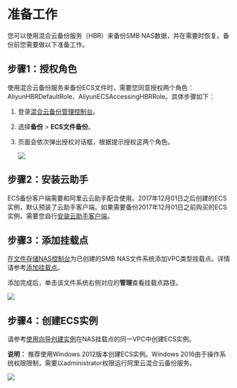# 准备工作

您可以使用混合云备份服务（HBR）来备份SMB NAS数据，并在需要时恢复。备份前您需要做以下准备工作。

## 步骤1：授权角色

使用混合云备份服务来备份ECS文件时，需要您同意授权两个角色：AliyunHBRDefaultRole、AliyunECSAccessingHBRRole。具体步骤如下：

1.  登录[混合云备份管理控制台](https://hbr.console.aliyun.com)。

2.  选择**备份** \> **ECS文件备份**。

3.  页面会依次弹出授权对话框，根据提示授权这两个角色。

    ![](https://static-aliyun-doc.oss-cn-hangzhou.aliyuncs.com/assets/img/zh-CN/2631549951/p37733.png)


## 步骤2：安装云助手

ECS备份客户端需要和阿里云云助手配合使用。2017年12月01日之后创建的ECS实例，默认预装了云助手客户端。如果需要备份2017年12月01日之前购买的ECS实例，需要您自行[安装云助手客户端](/intl.zh-CN/运维与监控/云助手/配置云助手客户端/安装云助手客户端.md)。

## 步骤3：添加挂载点

[在文件存储NAS控制台](https://nas.console.aliyun.com)为已创建的SMB NAS文件系统添加VPC类型挂载点。详情请参考[添加挂载点]()。

添加完成后，单击该文件系统右侧对应的**管理**查看挂载点路径。

![](https://static-aliyun-doc.oss-cn-hangzhou.aliyuncs.com/assets/img/zh-CN/3631549951/p50654.png)

## 步骤4：创建ECS实例

请参考[使用向导创建实例](/intl.zh-CN/实例/创建实例/使用向导创建实例.md)在NAS挂载点的同一VPC中创建ECS实例。

**说明：** 推荐使用Windows 2012版本创建ECS实例。Windows 2016由于操作系统权限限制，需要以administrator权限运行阿里云混合云备份服务。

![](https://static-aliyun-doc.oss-cn-hangzhou.aliyuncs.com/assets/img/zh-CN/3631549951/p50677.png)

